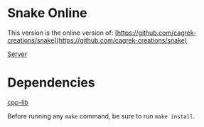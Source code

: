 # Snake Online
This version is the online version of: [https://github.com/cagrek-creations/snake](https://github.com/cagrek-creations/snake)

[Server](https://github.com/cagrek-creations/snake-server)

# Dependencies
[cpp-lib](https://github.com/cagrek-creations/cpp-lib)

Before running any `make` command, be sure to run `make install`.
